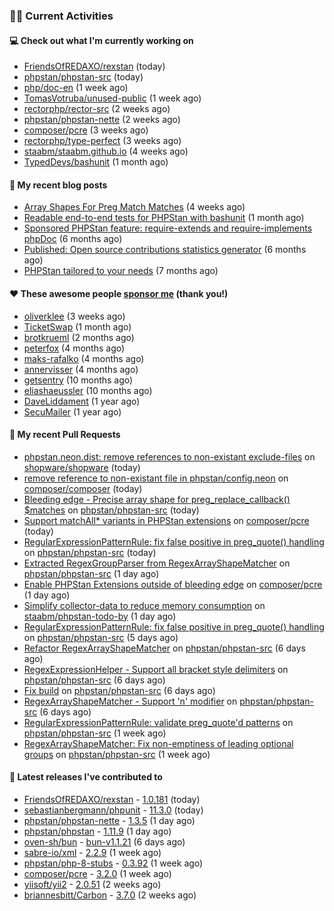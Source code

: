 ### 👨‍💻 Current Activities


#### 💻 Check out what I'm currently working on

- [FriendsOfREDAXO/rexstan](https://github.com/FriendsOfREDAXO/rexstan) (today)
- [phpstan/phpstan-src](https://github.com/phpstan/phpstan-src) (today)
- [php/doc-en](https://github.com/php/doc-en) (1 week ago)
- [TomasVotruba/unused-public](https://github.com/TomasVotruba/unused-public) (1 week ago)
- [rectorphp/rector-src](https://github.com/rectorphp/rector-src) (2 weeks ago)
- [phpstan/phpstan-nette](https://github.com/phpstan/phpstan-nette) (2 weeks ago)
- [composer/pcre](https://github.com/composer/pcre) (3 weeks ago)
- [rectorphp/type-perfect](https://github.com/rectorphp/type-perfect) (3 weeks ago)
- [staabm/staabm.github.io](https://github.com/staabm/staabm.github.io) (4 weeks ago)
- [TypedDevs/bashunit](https://github.com/TypedDevs/bashunit) (1 month ago)


#### 📜 My recent blog posts

- [Array Shapes For Preg Match Matches](https://staabm.github.io/2024/07/05/array-shapes-for-preg-match-matches.html) (4 weeks ago)
- [Readable end-to-end tests for PHPStan with bashunit](https://staabm.github.io/2024/06/28/readable-phpstan-end-to-end-tests-with-bashunit.html) (1 month ago)
- [Sponsored PHPStan feature: require-extends and require-implements phpDoc](https://staabm.github.io/2024/01/15/phpstan-require-extends-implements.html) (6 months ago)
- [Published: Open source contributions statistics generator](https://staabm.github.io/2024/01/10/oss-contribs-published.html) (6 months ago)
- [PHPStan tailored to your needs](https://staabm.github.io/2024/01/01/phpstan-customizing.html) (7 months ago)


#### ❤️ These awesome people [sponsor me](https://github.com/sponsors/staabm) (thank you!)

- [oliverklee](https://github.com/oliverklee) (3 weeks ago)
- [TicketSwap](https://github.com/TicketSwap) (1 month ago)
- [brotkrueml](https://github.com/brotkrueml) (2 months ago)
- [peterfox](https://github.com/peterfox) (4 months ago)
- [maks-rafalko](https://github.com/maks-rafalko) (4 months ago)
- [annervisser](https://github.com/annervisser) (4 months ago)
- [getsentry](https://github.com/getsentry) (10 months ago)
- [eliashaeussler](https://github.com/eliashaeussler) (10 months ago)
- [DaveLiddament](https://github.com/DaveLiddament) (1 year ago)
- [SecuMailer](https://github.com/SecuMailer) (1 year ago)


#### 🔨 My recent Pull Requests

- [phpstan.neon.dist: remove references to non-existant exclude-files](https://github.com/shopware/shopware/pull/3826) on [shopware/shopware](https://github.com/shopware/shopware) (today)
- [remove reference to non-existant file in phpstan/config.neon](https://github.com/composer/composer/pull/12069) on [composer/composer](https://github.com/composer/composer) (today)
- [Bleeding edge - Precise array shape for preg_replace_callback() $matches](https://github.com/phpstan/phpstan-src/pull/3281) on [phpstan/phpstan-src](https://github.com/phpstan/phpstan-src) (today)
- [Support matchAll* variants in PHPStan extensions](https://github.com/composer/pcre/pull/32) on [composer/pcre](https://github.com/composer/pcre) (today)
- [RegularExpressionPatternRule: fix false positive in preg_quote() handling](https://github.com/phpstan/phpstan-src/pull/3280) on [phpstan/phpstan-src](https://github.com/phpstan/phpstan-src) (today)
- [Extracted RegexGroupParser from RegexArrayShapeMatcher](https://github.com/phpstan/phpstan-src/pull/3278) on [phpstan/phpstan-src](https://github.com/phpstan/phpstan-src) (1 day ago)
- [Enable PHPStan Extensions outside of bleeding edge](https://github.com/composer/pcre/pull/31) on [composer/pcre](https://github.com/composer/pcre) (1 day ago)
- [Simplify collector-data to reduce memory consumption](https://github.com/staabm/phpstan-todo-by/pull/104) on [staabm/phpstan-todo-by](https://github.com/staabm/phpstan-todo-by) (1 day ago)
- [RegularExpressionPatternRule: fix false positive in preg_quote() handling](https://github.com/phpstan/phpstan-src/pull/3275) on [phpstan/phpstan-src](https://github.com/phpstan/phpstan-src) (5 days ago)
- [Refactor RegexArrayShapeMatcher](https://github.com/phpstan/phpstan-src/pull/3274) on [phpstan/phpstan-src](https://github.com/phpstan/phpstan-src) (6 days ago)
- [RegexExpressionHelper - Support all bracket style delimiters](https://github.com/phpstan/phpstan-src/pull/3273) on [phpstan/phpstan-src](https://github.com/phpstan/phpstan-src) (6 days ago)
- [Fix build](https://github.com/phpstan/phpstan-src/pull/3272) on [phpstan/phpstan-src](https://github.com/phpstan/phpstan-src) (6 days ago)
- [RegexArrayShapeMatcher - Support &#39;n&#39; modifier](https://github.com/phpstan/phpstan-src/pull/3271) on [phpstan/phpstan-src](https://github.com/phpstan/phpstan-src) (6 days ago)
- [RegularExpressionPatternRule: validate preg_quote&#39;d patterns](https://github.com/phpstan/phpstan-src/pull/3270) on [phpstan/phpstan-src](https://github.com/phpstan/phpstan-src) (1 week ago)
- [RegexArrayShapeMatcher: Fix non-emptiness of leading optional groups](https://github.com/phpstan/phpstan-src/pull/3267) on [phpstan/phpstan-src](https://github.com/phpstan/phpstan-src) (1 week ago)


#### 🔭 Latest releases I've contributed to

- [FriendsOfREDAXO/rexstan](https://github.com/FriendsOfREDAXO/rexstan) - [1.0.181](https://github.com/FriendsOfREDAXO/rexstan/releases/tag/1.0.181) (today)
- [sebastianbergmann/phpunit](https://github.com/sebastianbergmann/phpunit) - [11.3.0](https://github.com/sebastianbergmann/phpunit/releases/tag/11.3.0) (today)
- [phpstan/phpstan-nette](https://github.com/phpstan/phpstan-nette) - [1.3.5](https://github.com/phpstan/phpstan-nette/releases/tag/1.3.5) (1 day ago)
- [phpstan/phpstan](https://github.com/phpstan/phpstan) - [1.11.9](https://github.com/phpstan/phpstan/releases/tag/1.11.9) (1 day ago)
- [oven-sh/bun](https://github.com/oven-sh/bun) - [bun-v1.1.21](https://github.com/oven-sh/bun/releases/tag/bun-v1.1.21) (6 days ago)
- [sabre-io/xml](https://github.com/sabre-io/xml) - [2.2.9](https://github.com/sabre-io/xml/releases/tag/2.2.9) (1 week ago)
- [phpstan/php-8-stubs](https://github.com/phpstan/php-8-stubs) - [0.3.92](https://github.com/phpstan/php-8-stubs/releases/tag/0.3.92) (1 week ago)
- [composer/pcre](https://github.com/composer/pcre) - [3.2.0](https://github.com/composer/pcre/releases/tag/3.2.0) (1 week ago)
- [yiisoft/yii2](https://github.com/yiisoft/yii2) - [2.0.51](https://github.com/yiisoft/yii2/releases/tag/2.0.51) (2 weeks ago)
- [briannesbitt/Carbon](https://github.com/briannesbitt/Carbon) - [3.7.0](https://github.com/briannesbitt/Carbon/releases/tag/3.7.0) (2 weeks ago)
